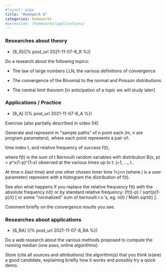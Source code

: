 ```yaml
---
#layout: page
title: "Homework 6"
categories: homeworks
#permalink: /homeworks/applications/
---
```

<h3>Researches about theory</h3>

- [8_R]({% post_url 2021-11-07-8_R %})

Do a research about the following topics:

- The law of large numbers LLN, the various definitions of convergence

- The convergence of the Binomial to the normal and Poisson distributions

- The central limit theorem \[in anticipation of a topic we will study later\]

<h3>Applications / Practice</h3>

- [8_A] ({% post_url 2021-11-07-8_A %}) 

Exercise (also partially described in video 04)

Generate and represent m "sample paths" of n point each (m, n are program parameters), where each point represents a pair of:

time index t, and relative frequency of success f(t),

where f(t) is the sum of t Bernoulli random variables with distribution B(x, p) = p^x(1-p)^(1-x) observed at the various times up to t: j=1, ..., t..


At time n (last time) and one other chosen inner time 1<j<n (where j is a user parameter) represent with a histogram the distribution of f(t).

See also what happens if you replace the relative frequency f(t) with the absolute frequency n(t) or by standard relative frequency: (f(t)-p) / sqrt(p(1-p)/t) [ or some "normalized" sum of bernoulli r.v.'s, eg. n(t) / Math.sqrt(t) ].

Comment briefly on the convergence results you see.

<h3>Researches about applications</h3>

- [6_RA] ({% post_url 2021-11-07-6_RA %})

Do a web research about the various methods proposed to compute the running median (one pass, online algorithms).

Store (cite all sources and attributions) the algorithm(s) that you think is(are) a good candidate, explaining briefly how it works and possibly try a quick demo.

